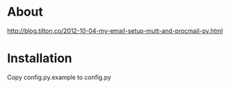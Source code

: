 # About

http://blog.tilton.co/2012-10-04-my-email-setup-mutt-and-procmail-py.html


# Installation

Copy config.py.example to config.py
